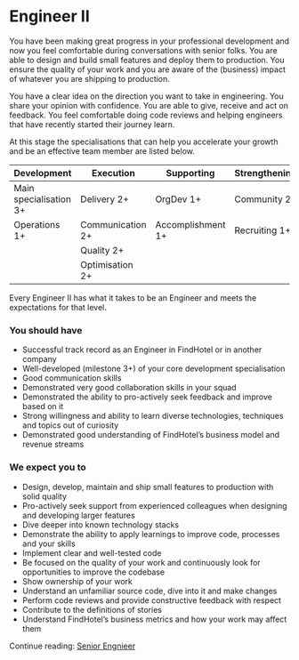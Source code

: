 # Engineer II

You have been making great progress in your professional development and now you feel comfortable during conversations with senior folks. You are able to design and build small features and deploy them to production. You ensure the quality of your work and you are aware of the (business) impact of whatever you are shipping to production.

You have a clear idea on the direction you want to take in engineering. You share your opinion with confidence. You are able to give, receive and act on feedback. You feel comfortable doing code reviews and helping engineers that have recently started their journey learn.

At this stage the specialisations that can help you accelerate your growth and be an effective team member are listed below.

| Development | Execution | Supporting | Strengthening |
| --- | --- | --- | --- |
| Main specialisation 3+ | Delivery 2+ | OrgDev 1+ | Community 2+ |
| Operations 1+ | Communication 2+ | Accomplishment 1+ | Recruiting 1+ |
| | Quality 2+ | | |
| | Optimisation 2+ | | |

Every Engineer II has what it takes to be an Engineer and meets the expectations for that level.

### You should have

- Successful track record as an Engineer in FindHotel or in another company
- Well-developed (milestone 3+) of your core development specialisation
- Good communication skills
- Demonstrated very good collaboration skills in your squad
- Demonstrated the ability to pro-actively seek feedback and improve based on it
- Strong willingness and ability to learn diverse technologies, techniques and topics out of curiosity
- Demonstrated good understanding of FindHotel’s business model and revenue streams

### We expect you to

- Design, develop, maintain and ship small features to production with solid quality
- Pro-actively seek support from experienced colleagues when designing and developing larger features
- Dive deeper into known technology stacks
- Demonstrate the ability to apply learnings to improve code, processes and your skills
- Implement clear and well-tested code
- Be focused on the quality of your work and continuously look for opportunities to improve the codebase
- Show ownership of your work
- Understand an unfamiliar source code, dive into it and make changes
- Perform code reviews and provide constructive feedback with respect
- Contribute to the definitions of stories
- Understand FindHotel’s business metrics and how your work may affect them

Continue reading: [Senior Engnieer](senior_engineer.md)
